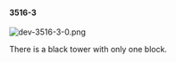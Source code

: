 #### 3516-3
![dev-3516-3-0.png](https://github.com/lil-lab/nlvr/raw/master/nlvr/dev/images/0/dev-3516-3-0.png "dev-3516-3-0.png")

There is a black tower with only one block.